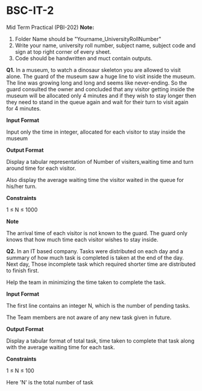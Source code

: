 # BSC-IT-2
Mid Term Practical (PBI-202)
**Note:**
1. Folder Name should be "Yourname_UniversityRollNumber"
2. Write your name, university roll number, subject name, subject code and sign at top right corner of every sheet.
3. Code should be handwritten and muct contain outputs.

**Q1.**
In a museum, to watch a dinosaur skeleton you are allowed to visit alone. The guard of the museum saw a huge line to visit inside the museum. The line was growing long and long and seems like never-ending. So the guard consulted the owner and concluded that any visitor getting inside the museum will be allocated only 4 minutes and if they wish to stay longer then they need to stand in the queue again and wait for their turn to visit again for 4 minutes.

**Input Format**

Input only the time in integer, allocated for each visitor to stay inside the museum

**Output Format**

Display a tabular representation of Number of visiters,waiting time and turn around time for each visitor.

Also display the average waiting time the visitor waited in the queue for his/her turn.

**Constraints**

1 ≤ N ≤ 1000

**Note**

The arrival time of each visitor is not known to the guard. The guard only knows that how much time each visitor wishes to stay inside.

**Q2.**
In an IT based company. Tasks were distributed on each day and a summary of how much task is completed is taken at the end of the day. Next day, Those incomplete task which required shorter time are distributed to finish first.

Help the team in minimizing the time taken to complete the task.

**Input Format**

The first line contains an integer N, which is the number of pending tasks.

The  Team members are not aware of any new task given in future.

**Output Format**

Display a tabular format of total task, time taken to complete that task along with the average waiting time for each task.

**Constraints**

1 ≤ N ≤ 100

Here 'N' is the total number of task
